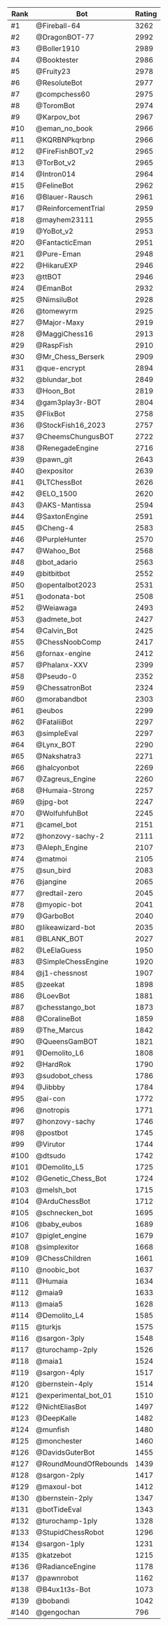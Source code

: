 Rank|Bot|Rating
---|---|---
#1|@Fireball-64|3262
#2|@DragonBOT-77|2992
#3|@Boller1910|2989
#4|@Booktester|2986
#5|@Fruity23|2978
#6|@ResoluteBot|2977
#7|@compchess60|2975
#8|@ToromBot|2974
#9|@Karpov_bot|2967
#10|@eman_no_book|2966
#11|@KQRBNPkqrbnp|2966
#12|@FireFishBOT_v2|2965
#13|@TorBot_v2|2965
#14|@Intron014|2964
#15|@FelineBot|2962
#16|@Blauer-Rausch|2961
#17|@ReinforcementTrial|2959
#18|@mayhem23111|2955
#19|@YoBot_v2|2953
#20|@FantacticEman|2951
#21|@Pure-Eman|2948
#22|@HikaruEXP|2946
#23|@ttBOT|2946
#24|@EmanBot|2932
#25|@NimsiluBot|2928
#26|@tomewyrm|2925
#27|@Major-Maxy|2919
#28|@MaggiChess16|2913
#29|@RaspFish|2910
#30|@Mr_Chess_Berserk|2909
#31|@que-encrypt|2894
#32|@blundar_bot|2849
#33|@Hoon_Bot|2819
#34|@gam3play3r-BOT|2804
#35|@FlixBot|2758
#36|@StockFish16_2023|2757
#37|@CheemsChungusBOT|2722
#38|@RenegadeEngine|2716
#39|@pawn_git|2643
#40|@expositor|2639
#41|@LTChessBot|2626
#42|@ELO_1500|2620
#43|@AKS-Mantissa|2594
#44|@SaxtonEngine|2591
#45|@Cheng-4|2583
#46|@PurpleHunter|2570
#47|@Wahoo_Bot|2568
#48|@bot_adario|2563
#49|@bitbitbot|2552
#50|@opentalbot2023|2531
#51|@odonata-bot|2508
#52|@Weiawaga|2493
#53|@admete_bot|2427
#54|@Calvin_Bot|2425
#55|@ChessNoobComp|2417
#56|@fornax-engine|2412
#57|@Phalanx-XXV|2399
#58|@Pseudo-0|2352
#59|@ChessatronBot|2324
#60|@morabandbot|2303
#61|@eubos|2299
#62|@FataliiBot|2297
#63|@simpleEval|2297
#64|@Lynx_BOT|2290
#65|@Nakshatra3|2271
#66|@halcyonbot|2269
#67|@Zagreus_Engine|2260
#68|@Humaia-Strong|2257
#69|@jpg-bot|2247
#70|@WolfuhfuhBot|2245
#71|@camel_bot|2151
#72|@honzovy-sachy-2|2111
#73|@Aleph_Engine|2107
#74|@matmoi|2105
#75|@sun_bird|2083
#76|@jangine|2065
#77|@redtail-zero|2045
#78|@myopic-bot|2041
#79|@GarboBot|2040
#80|@likeawizard-bot|2035
#81|@BLANK_BOT|2027
#82|@LeElaGuess|1950
#83|@SimpleChessEngine|1920
#84|@j1-chessnost|1907
#85|@zeekat|1898
#86|@LoevBot|1881
#87|@chesstango_bot|1873
#88|@CoralineBot|1859
#89|@The_Marcus|1842
#90|@QueensGamBOT|1821
#91|@Demolito_L6|1808
#92|@HardRok|1790
#93|@sudobot_chess|1786
#94|@Jibbby|1784
#95|@ai-con|1772
#96|@notropis|1771
#97|@honzovy-sachy|1746
#98|@postbot|1745
#99|@Virutor|1744
#100|@dtsudo|1742
#101|@Demolito_L5|1725
#102|@Genetic_Chess_Bot|1724
#103|@melsh_bot|1715
#104|@ArduChessBot|1712
#105|@schnecken_bot|1695
#106|@baby_eubos|1689
#107|@piglet_engine|1679
#108|@simplexitor|1668
#109|@ChessChildren|1661
#110|@noobic_bot|1637
#111|@Humaia|1634
#112|@maia9|1633
#113|@maia5|1628
#114|@Demolito_L4|1585
#115|@turkjs|1575
#116|@sargon-3ply|1548
#117|@turochamp-2ply|1526
#118|@maia1|1524
#119|@sargon-4ply|1517
#120|@bernstein-4ply|1514
#121|@experimental_bot_01|1510
#122|@NichtEliasBot|1497
#123|@DeepKalle|1482
#124|@munfish|1480
#125|@monchester|1460
#126|@DavidsGuterBot|1455
#127|@RoundMoundOfRebounds|1439
#128|@sargon-2ply|1417
#129|@maxoul-bot|1412
#130|@bernstein-2ply|1347
#131|@botTideEval|1343
#132|@turochamp-1ply|1328
#133|@StupidChessRobot|1296
#134|@sargon-1ply|1231
#135|@katzebot|1215
#136|@RadianceEngine|1178
#137|@pawnrobot|1162
#138|@B4ux1t3s-Bot|1073
#139|@bobandi|1042
#140|@gengochan|796
